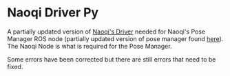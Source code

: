 # Naoqi Driver Py

A partially updated version of [Naoqi's Driver](https://github.com/ros-naoqi/naoqi_bridge/tree/master/naoqi_driver_py) needed for Naoqi's Pose Manager ROS node 
(partially updated version of pose manager found [here](https://github.com/alyssarusk/naoqi-pose)). The Naoqi Node is what is required for the Pose Manager.

Some errors have been corrected but there are still errors that need to be fixed.
